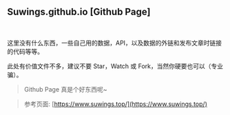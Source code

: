 Suwings.github.io [Github Page]
--------
<br>

这里没有什么东西，一些自己用的数据，API，以及数据的外链和发布文章时链接的代码等等。

此处有价值文件不多，建议不要 Star，Watch 或 Fork，当然你硬要也可以（专业骗）。

> Github Page 真是个好东西呢~

> 参考页面: [https://www.suwings.top/](https://www.suwings.top/)




